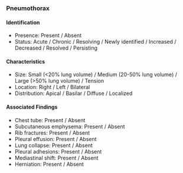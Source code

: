 ### Pneumothorax

#### Identification

- Presence: Present / Absent
- Status: Acute / Chronic / Resolving / Newly identified / Increased / Decreased / Resolved / Persisting

#### Characteristics

- Size: Small (<20% lung volume) / Medium (20-50% lung volume) / Large (>50% lung volume) / Tension
- Location: Right / Left / Bilateral
- Distribution: Apical / Basilar / Diffuse / Localized

#### Associated Findings

- Chest tube: Present / Absent
- Subcutaneous emphysema: Present / Absent
- Rib fractures: Present / Absent
- Pleural effusion: Present / Absent
- Lung collapse: Present / Absent
- Pleural adhesions: Present / Absent
- Mediastinal shift: Present / Absent
- Herniation: Present / Absent

